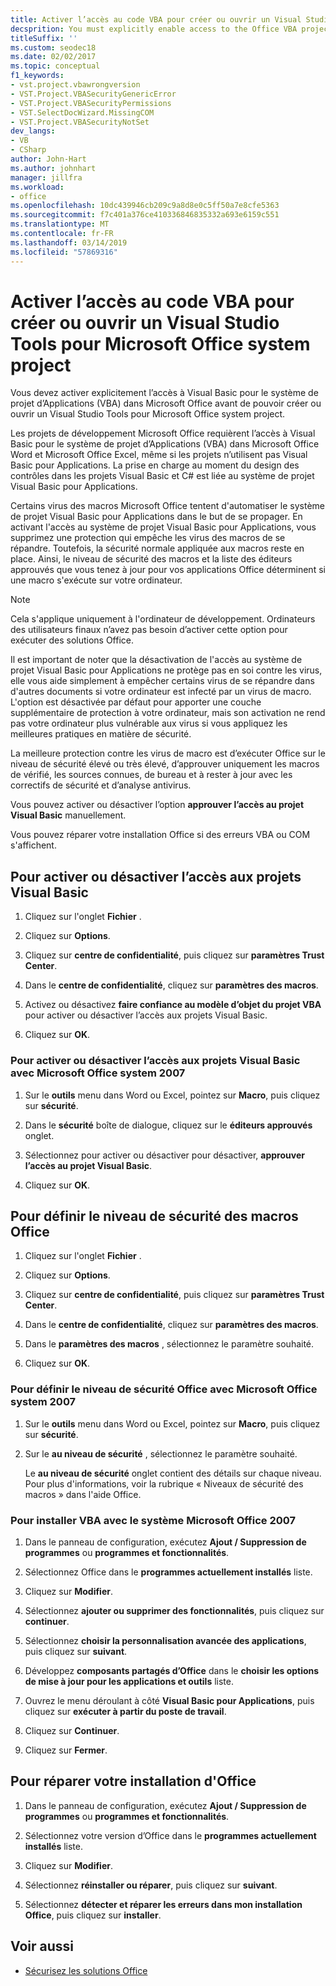 ```yaml
---
title: Activer l’accès au code VBA pour créer ou ouvrir un Visual Studio Tools pour Microsoft Office system project
decsprition: You must explicitly enable access to the Office VBA project system before you can create or open a Visual Studio Tools for Office system project
titleSuffix: ''
ms.custom: seodec18
ms.date: 02/02/2017
ms.topic: conceptual
f1_keywords:
- vst.project.vbawrongversion
- VST.Project.VBASecurityGenericError
- VST.Project.VBASecurityPermissions
- VST.SelectDocWizard.MissingCOM
- VST.Project.VBASecurityNotSet
dev_langs:
- VB
- CSharp
author: John-Hart
ms.author: johnhart
manager: jillfra
ms.workload:
- office
ms.openlocfilehash: 10dc439946cb209c9a8d8e0c5ff50a7e8cfe5363
ms.sourcegitcommit: f7c401a376ce410336846835332a693e6159c551
ms.translationtype: MT
ms.contentlocale: fr-FR
ms.lasthandoff: 03/14/2019
ms.locfileid: "57869316"
---
```

# <a name="enable-access-to-vba-to-create-or-open-a-visual-studio-tools-for-the-microsoft-office-system-project"></a>Activer l’accès au code VBA pour créer ou ouvrir un Visual Studio Tools pour Microsoft Office system project

Vous devez activer explicitement l’accès à Visual Basic pour le système de projet d’Applications (VBA) dans Microsoft Office avant de pouvoir créer ou ouvrir un Visual Studio Tools pour Microsoft Office system project.

 Les projets de développement Microsoft Office requièrent l’accès à Visual Basic pour le système de projet d’Applications (VBA) dans Microsoft Office Word et Microsoft Office Excel, même si les projets n’utilisent pas Visual Basic pour Applications. La prise en charge au moment du design des contrôles dans les projets Visual Basic et C# est liée au système de projet Visual Basic pour Applications.

 Certains virus des macros Microsoft Office tentent d'automatiser le système de projet Visual Basic pour Applications dans le but de se propager. En activant l'accès au système de projet Visual Basic pour Applications, vous supprimez une protection qui empêche les virus des macros de se répandre. Toutefois, la sécurité normale appliquée aux macros reste en place. Ainsi, le niveau de sécurité des macros et la liste des éditeurs approuvés que vous tenez à jour pour vos applications Office déterminent si une macro s'exécute sur votre ordinateur.

> [!NOTE]
> Cela s'applique uniquement à l'ordinateur de développement. Ordinateurs des utilisateurs finaux n’avez pas besoin d’activer cette option pour exécuter des solutions Office.

 Il est important de noter que la désactivation de l'accès au système de projet Visual Basic pour Applications ne protège pas en soi contre les virus, elle vous aide simplement à empêcher certains virus de se répandre dans d'autres documents si votre ordinateur est infecté par un virus de macro. L'option est désactivée par défaut pour apporter une couche supplémentaire de protection à votre ordinateur, mais son activation ne rend pas votre ordinateur plus vulnérable aux virus si vous appliquez les meilleures pratiques en matière de sécurité.

 La meilleure protection contre les virus de macro est d’exécuter Office sur le niveau de sécurité élevé ou très élevé, d’approuver uniquement les macros de vérifié, les sources connues, de bureau et à rester à jour avec les correctifs de sécurité et d’analyse antivirus.

 Vous pouvez activer ou désactiver l’option **approuver l’accès au projet Visual Basic** manuellement.

 Vous pouvez réparer votre installation Office si des erreurs VBA ou COM s'affichent.

## <a name="to-enable-or-disable-access-to-visual-basic-projects"></a>Pour activer ou désactiver l’accès aux projets Visual Basic

1. Cliquez sur l'onglet **Fichier** .

2. Cliquez sur **Options**.

3. Cliquez sur **centre de confidentialité**, puis cliquez sur **paramètres Trust Center**.

4. Dans le **centre de confidentialité**, cliquez sur **paramètres des macros**.

5. Activez ou désactivez **faire confiance au modèle d’objet du projet VBA** pour activer ou désactiver l’accès aux projets Visual Basic.

6. Cliquez sur **OK**.

### <a name="to-enable-or-disable-access-to-visual-basic-projects-with-the-2007-microsoft-office-system"></a>Pour activer ou désactiver l’accès aux projets Visual Basic avec Microsoft Office system 2007

1. Sur le **outils** menu dans Word ou Excel, pointez sur **Macro**, puis cliquez sur **sécurité**.

2. Dans le **sécurité** boîte de dialogue, cliquez sur le **éditeurs approuvés** onglet.

3. Sélectionnez pour activer ou désactiver pour désactiver, **approuver l’accès au projet Visual Basic**.

4. Cliquez sur **OK**.

## <a name="to-set-your-office-macro-security-level"></a>Pour définir le niveau de sécurité des macros Office

1. Cliquez sur l'onglet **Fichier** .

2. Cliquez sur **Options**.

3. Cliquez sur **centre de confidentialité**, puis cliquez sur **paramètres Trust Center**.

4. Dans le **centre de confidentialité**, cliquez sur **paramètres des macros**.

5. Dans le **paramètres des macros** , sélectionnez le paramètre souhaité.

6. Cliquez sur **OK**.

### <a name="to-set-your-office-macro-security-level-with-the-2007-microsoft-office-system"></a>Pour définir le niveau de sécurité Office avec Microsoft Office system 2007

1. Sur le **outils** menu dans Word ou Excel, pointez sur **Macro**, puis cliquez sur **sécurité**.

2. Sur le **au niveau de sécurité** , sélectionnez le paramètre souhaité.

    Le **au niveau de sécurité** onglet contient des détails sur chaque niveau. Pour plus d'informations, voir la rubrique « Niveaux de sécurité des macros » dans l'aide Office.

### <a name="to-install-vba-with-the-2007-microsoft-office-system"></a>Pour installer VBA avec le système Microsoft Office 2007

1. Dans le panneau de configuration, exécutez **Ajout / Suppression de programmes** ou **programmes et fonctionnalités**.

2. Sélectionnez Office dans le **programmes actuellement installés** liste.

3. Cliquez sur **Modifier**.

4. Sélectionnez **ajouter ou supprimer des fonctionnalités**, puis cliquez sur **continuer**.

5. Sélectionnez **choisir la personnalisation avancée des applications**, puis cliquez sur **suivant**.

6. Développez **composants partagés d’Office** dans le **choisir les options de mise à jour pour les applications et outils** liste.

7. Ouvrez le menu déroulant à côté **Visual Basic pour Applications**, puis cliquez sur **exécuter à partir du poste de travail**.

8. Cliquez sur **Continuer**.

9. Cliquez sur **Fermer**.

## <a name="to-repair-your-installation-of-office"></a>Pour réparer votre installation d'Office

1. Dans le panneau de configuration, exécutez **Ajout / Suppression de programmes** ou **programmes et fonctionnalités**.

2. Sélectionnez votre version d’Office dans le **programmes actuellement installés** liste.

3. Cliquez sur **Modifier**.

4. Sélectionnez **réinstaller ou réparer**, puis cliquez sur **suivant**.

5. Sélectionnez **détecter et réparer les erreurs dans mon installation Office**, puis cliquez sur **installer**.

## <a name="see-also"></a>Voir aussi
- [Sécurisez les solutions Office](../vsto/securing-office-solutions.md)
